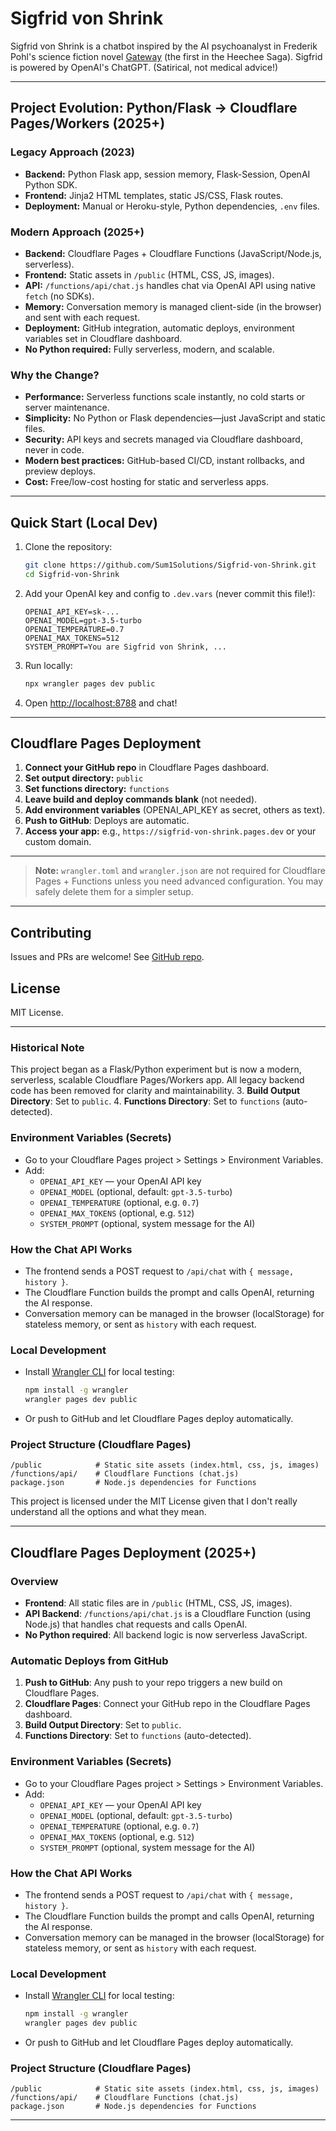 # Sigfrid von Shrink

Sigfrid von Shrink is a chatbot inspired by the AI psychoanalyst in Frederik Pohl's science fiction novel [Gateway](https://en.wikipedia.org/wiki/Gateway_(novel)) (the first in the Heechee Saga). Sigfrid is powered by OpenAI's ChatGPT. (Satirical, not medical advice!)

---

## Project Evolution: Python/Flask → Cloudflare Pages/Workers (2025+)

### Legacy Approach (2023)
- **Backend:** Python Flask app, session memory, Flask-Session, OpenAI Python SDK.
- **Frontend:** Jinja2 HTML templates, static JS/CSS, Flask routes.
- **Deployment:** Manual or Heroku-style, Python dependencies, `.env` files.

### Modern Approach (2025+)
- **Backend:** Cloudflare Pages + Cloudflare Functions (JavaScript/Node.js, serverless).
- **Frontend:** Static assets in `/public` (HTML, CSS, JS, images).
- **API:** `/functions/api/chat.js` handles chat via OpenAI API using native `fetch` (no SDKs).
- **Memory:** Conversation memory is managed client-side (in the browser) and sent with each request.
- **Deployment:** GitHub integration, automatic deploys, environment variables set in Cloudflare dashboard.
- **No Python required:** Fully serverless, modern, and scalable.

### Why the Change?
- **Performance:** Serverless functions scale instantly, no cold starts or server maintenance.
- **Simplicity:** No Python or Flask dependencies—just JavaScript and static files.
- **Security:** API keys and secrets managed via Cloudflare dashboard, never in code.
- **Modern best practices:** GitHub-based CI/CD, instant rollbacks, and preview deploys.
- **Cost:** Free/low-cost hosting for static and serverless apps.

---

## Quick Start (Local Dev)

1. Clone the repository:
   ```sh
   git clone https://github.com/Sum1Solutions/Sigfrid-von-Shrink.git
   cd Sigfrid-von-Shrink
   ```
2. Add your OpenAI key and config to `.dev.vars` (never commit this file!):
   ```env
   OPENAI_API_KEY=sk-...
   OPENAI_MODEL=gpt-3.5-turbo
   OPENAI_TEMPERATURE=0.7
   OPENAI_MAX_TOKENS=512
   SYSTEM_PROMPT=You are Sigfrid von Shrink, ...
   ```
3. Run locally:
   ```sh
   npx wrangler pages dev public
   ```
4. Open [http://localhost:8788](http://localhost:8788) and chat!

---

## Cloudflare Pages Deployment

1. **Connect your GitHub repo** in Cloudflare Pages dashboard.
2. **Set output directory:** `public`
3. **Set functions directory:** `functions`
4. **Leave build and deploy commands blank** (not needed).
5. **Add environment variables** (OPENAI_API_KEY as secret, others as text).
6. **Push to GitHub**: Deploys are automatic.
7. **Access your app:** e.g., `https://sigfrid-von-shrink.pages.dev` or your custom domain.

---

> **Note:** `wrangler.toml` and `wrangler.json` are not required for Cloudflare Pages + Functions unless you need advanced configuration. You may safely delete them for a simpler setup.

---

## Contributing
Issues and PRs are welcome! See [GitHub repo](https://github.com/Sum1Solutions/Sigfrid-von-Shrink).

## License
MIT License.

---

### Historical Note
This project began as a Flask/Python experiment but is now a modern, serverless, scalable Cloudflare Pages/Workers app. All legacy backend code has been removed for clarity and maintainability.
3. **Build Output Directory**: Set to `public`.
4. **Functions Directory**: Set to `functions` (auto-detected).

### Environment Variables (Secrets)
- Go to your Cloudflare Pages project > Settings > Environment Variables.
- Add:
  - `OPENAI_API_KEY` — your OpenAI API key
  - `OPENAI_MODEL` (optional, default: `gpt-3.5-turbo`)
  - `OPENAI_TEMPERATURE` (optional, e.g. `0.7`)
  - `OPENAI_MAX_TOKENS` (optional, e.g. `512`)
  - `SYSTEM_PROMPT` (optional, system message for the AI)

### How the Chat API Works
- The frontend sends a POST request to `/api/chat` with `{ message, history }`.
- The Cloudflare Function builds the prompt and calls OpenAI, returning the AI response.
- Conversation memory can be managed in the browser (localStorage) for stateless memory, or sent as `history` with each request.

### Local Development
- Install [Wrangler CLI](https://developers.cloudflare.com/pages/platform/functions/#developing-functions-locally) for local testing:
  ```sh
  npm install -g wrangler
  wrangler pages dev public
  ```
- Or push to GitHub and let Cloudflare Pages deploy automatically.

### Project Structure (Cloudflare Pages)
```
/public            # Static site assets (index.html, css, js, images)
/functions/api/    # Cloudflare Functions (chat.js)
package.json       # Node.js dependencies for Functions
```


This project is licensed under the MIT License given that I don't really understand all the options and what they mean.

---

## Cloudflare Pages Deployment (2025+)

### Overview
- **Frontend**: All static files are in `/public` (HTML, CSS, JS, images).
- **API Backend**: `/functions/api/chat.js` is a Cloudflare Function (using Node.js) that handles chat requests and calls OpenAI.
- **No Python required**: All backend logic is now serverless JavaScript.

### Automatic Deploys from GitHub
1. **Push to GitHub**: Any push to your repo triggers a new build on Cloudflare Pages.
2. **Cloudflare Pages**: Connect your GitHub repo in the Cloudflare Pages dashboard.
3. **Build Output Directory**: Set to `public`.
4. **Functions Directory**: Set to `functions` (auto-detected).

### Environment Variables (Secrets)
- Go to your Cloudflare Pages project > Settings > Environment Variables.
- Add:
  - `OPENAI_API_KEY` — your OpenAI API key
  - `OPENAI_MODEL` (optional, default: `gpt-3.5-turbo`)
  - `OPENAI_TEMPERATURE` (optional, e.g. `0.7`)
  - `OPENAI_MAX_TOKENS` (optional, e.g. `512`)
  - `SYSTEM_PROMPT` (optional, system message for the AI)

### How the Chat API Works
- The frontend sends a POST request to `/api/chat` with `{ message, history }`.
- The Cloudflare Function builds the prompt and calls OpenAI, returning the AI response.
- Conversation memory can be managed in the browser (localStorage) for stateless memory, or sent as `history` with each request.

### Local Development
- Install [Wrangler CLI](https://developers.cloudflare.com/pages/platform/functions/#developing-functions-locally) for local testing:
  ```sh
  npm install -g wrangler
  wrangler pages dev public
  ```
- Or push to GitHub and let Cloudflare Pages deploy automatically.

### Project Structure (Cloudflare Pages)
```
/public            # Static site assets (index.html, css, js, images)
/functions/api/    # Cloudflare Functions (chat.js)
package.json       # Node.js dependencies for Functions
```

---
